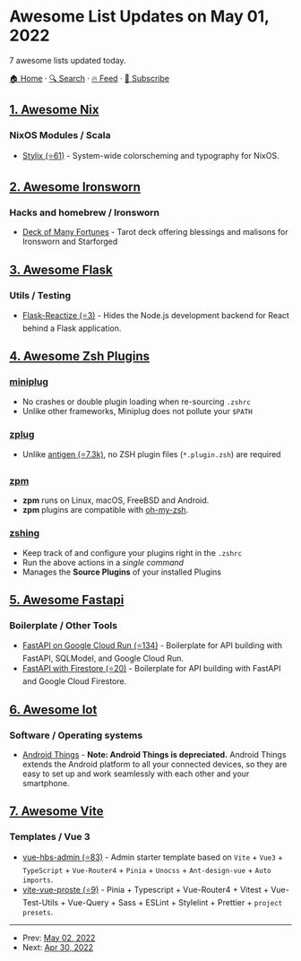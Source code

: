 # Awesome List Updates on May 01, 2022

7 awesome lists updated today.

[🏠 Home](/README.md) · [🔍 Search](https://test.trackawesomelist.com/search/) · [🔥 Feed](https://test.trackawesomelist.com/feed.xml) · [📮 Subscribe](https://trackawesomelist.us17.list-manage.com/subscribe?u=d2f0117aa829c83a63ec63c2f&id=36a103854c)



## [1. Awesome Nix](/content/nix-community/awesome-nix/README.md)

### NixOS Modules / Scala

*   [Stylix (⭐61)](https://github.com/danth/stylix) - System-wide colorscheming and typography for NixOS.

## [2. Awesome Ironsworn](/content/Billiam/awesome-ironsworn/README.md)

### Hacks and homebrew / Ironsworn

*   [Deck of Many Fortunes](https://www.drivethrurpg.com/product/382532) - Tarot deck offering blessings and malisons for Ironsworn and Starforged

## [3. Awesome Flask](/content/mjhea0/awesome-flask/README.md)

### Utils / Testing

*   [Flask-Reactize (⭐3)](https://github.com/Azure-Samples/flask-reactize) - Hides the Node.js development backend for React behind a Flask application.

## [4. Awesome Zsh Plugins](/content/unixorn/awesome-zsh-plugins/README.md)

### [miniplug](https://sr.ht/~yerinalexey/miniplug)

*   No crashes or double plugin loading when re-sourcing `.zshrc`
*   Unlike other frameworks, Miniplug does not pollute your `$PATH`

### [zplug](https://github.com/zplug/zplug)

*   Unlike [antigen (⭐7.3k)](https://github.com/zsh-users/antigen), no ZSH plugin files (`*.plugin.zsh`) are required

### [zpm](https://github.com/zpm-zsh/zpm)

*   **zpm** runs on Linux, macOS, FreeBSD and Android.
*   **zpm** plugins are compatible with [oh-my-zsh](http://ohmyz.sh/).

### [zshing](https://github.com/zakariaGatter/zshing)

*   Keep track of and configure your plugins right in the `.zshrc`
*   Run the above actions in a *single command*
*   Manages the **Source Plugins** of your installed Plugins

## [5. Awesome Fastapi](/content/mjhea0/awesome-fastapi/README.md)

### Boilerplate / Other Tools

*   [FastAPI on Google Cloud Run (⭐134)](https://github.com/anthonycorletti/cloudrun-fastapi) - Boilerplate for API building with FastAPI, SQLModel, and Google Cloud Run.
*   [FastAPI with Firestore (⭐20)](https://github.com/anthonycorletti/firestore-fastapi) - Boilerplate for API building with FastAPI and Google Cloud Firestore.

## [6. Awesome Iot](/content/HQarroum/awesome-iot/README.md)

### Software / Operating systems

*   [Android Things](https://developer.android.com/things/) - **Note: Android Things is depreciated.** Android Things extends the Android platform to all your connected devices, so they are easy to set up and work seamlessly with each other and your smartphone.

## [7. Awesome Vite](/content/vitejs/awesome-vite/README.md)

### Templates / Vue 3

*   [vue-hbs-admin (⭐83)](https://github.com/developer-plus/vue-hbs-admin) - Admin starter template based on `Vite` + `Vue3` + `TypeScript` + `Vue-Router4` + `Pinia` + `Unocss` + `Ant-design-vue` + `Auto imports`.
*   [vite-vue-proste (⭐9)](https://github.com/xyhxx/vite-vue-proste) - Pinia + Typescript + Vue-Router4 + Vitest + Vue-Test-Utils + Vue-Query + Sass + ESLint + Stylelint + Prettier + `project presets`.

---

- Prev: [May 02, 2022](/content/2022/05/02/README.md)
- Next: [Apr 30, 2022](/content/2022/04/30/README.md)